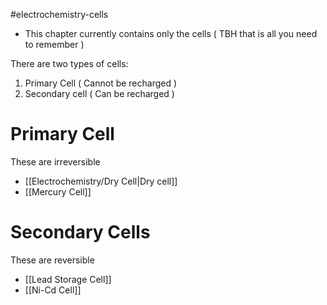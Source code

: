 #electrochemistry-cells
- This chapter currently contains only the cells ( TBH that is all you need to remember )


There are two types of cells: 
1. Primary Cell ( Cannot be recharged )
2. Secondary cell ( Can be recharged )


# Primary Cell
These are irreversible
- [[Electrochemistry/Dry Cell|Dry cell]]
- [[Mercury Cell]]

# Secondary Cells
These are reversible
- [[Lead Storage Cell]]
- [[Ni-Cd Cell]]